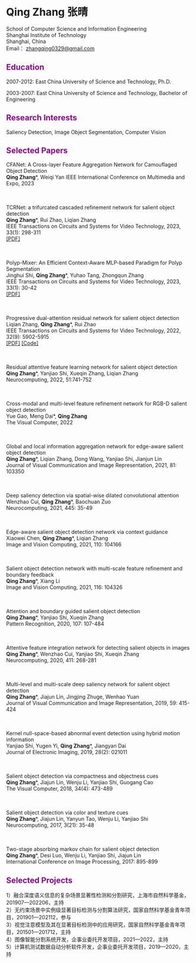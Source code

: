 # **Qing Zhang 张晴**   

School of Computer Science and Information Engineering  
Shanghai Institute of Technology  
Shanghai, China  
Email： zhangqing0329@gmail.com  


## **<font color="#8B008B">Education</font>**
2007-2012: East China University of Science and Technology, Ph.D.

2003-2007: East China University of Science and Technology, Bachelor of Engineering


## **<font color="#8B008B">Research Interests</font>**
Saliency Detection, Image Object Segmentation, Computer Vision


## **<font color="#8B008B">Selected Papers</font>**  
CFANet: A Cross-layer Feature Aggregation Network for Camouflaged Object Detection  
**Qing Zhang***, Weiqi Yan
IEEE International Conference on Multimedia and Expo, 2023  
<br/><br/>

TCRNet: a trifurcated cascaded refinement network for salient object detection  
**Qing Zhang***, Rui Zhao, Liqian Zhang  
IEEE Transactions on Circuits and Systems for Video Technology, 2023, 33(1): 298-311  
[\[PDF\]](https://ieeexplore.ieee.org/document/9861608/)    
<br/><br/>
     
Polyp-Mixer: An Efficient Context-Aware MLP-based Paradigm for Polyp Segmentation  
Jinghui Shi, **Qing Zhang***, Yuhao Tang, Zhongqun Zhang  
IEEE Transactions on Circuits and Systems for Video Technology, 2023, 33(1): 30-42   
[\[PDF\]](https://ieeexplore.ieee.org/document/9852486/)  

<br/><br/>
Progressive dual-attention residual network for salient object detection  
Liqian Zhang, **Qing Zhang***, Rui Zhao  
IEEE Transactions on Circuits and Systems for Video Technology, 2022, 32(9): 5902-5915   
[\[PDF\]](https://ieeexplore.ieee.org/document/9745960/) [\[Code\]](https://github.com/ZhangQing0329/PDRNet)

<br/><br/>
Residual attentive feature learning network for salient object detection  
**Qing Zhang***, Yanjiao Shi, Xueqin Zhang, Liqian Zhang  
Neurocomputing, 2022, 51:741-752

<br/><br/>
Cross-modal and multi-level feature refinement network for RGB-D salient object detection  
Yue Gao, Meng Dai*, **Qing Zhang**  
The Visual Computer, 2022  

<br/><br/>
Global and local information aggregation network for edge-aware salient object detection  
**Qing Zhang***, Liqian Zhang, Dong Wang, Yanjiao Shi, Jianjun Lin  
Journal of Visual Communication and Image Representation, 2021, 81: 103350   

<br/><br/>
Deep saliency detection via spatial-wise dilated convolutional attention  
Wenzhao Cui, **Qing Zhang***, Baochuan Zuo  
Neurocomputing, 2021, 445: 35-49  

<br/><br/>
Edge-aware salient object detection network via context guidance  
Xiaowei Chen, **Qing Zhang***, Liqian Zhang  
Image and Vision Computing, 2021, 110: 104166  

<br/><br/>
Salient object detection network with multi-scale feature  refinement and boundary feedback   
**Qing Zhang***, Xiang Li   
Image and Vision Computing, 2021, 116: 104326

<br/><br/>
Attention and boundary guided salient object detection   
**Qing Zhang***, Yanjiao Shi, Xueqin Zhang  
Pattern Recognition, 2020, 107: 107-484

<br/><br/>
Attentive feature integration network for detecting salient objects in images    
**Qing Zhang***, Wenzhao Cui, Yanjiao Shi, Xueqin Zhang    
Neurocomputing, 2020, 411: 268-281

<br/><br/>
Multi-level and multi-scale deep saliency network for salient object detection  
**Qing Zhang***, Jiajun Lin, Jingjing Zhuge, Wenhao Yuan    
Journal of Visual Communication and Image Representation, 2019, 59: 415-424  

<br/><br/>
Kernel null-space-based abnormal event detection using hybrid motion information  
Yanjiao Shi, Yugen Yi, **Qing Zhang***, Jiangyan Dai   
Journal of Electronic Imaging, 2019, 28(2): 021011

<br/><br/>
Salient object detection via compactness and objectness cues   
**Qing Zhang***, Jiajun Lin, Wenju Li, Yanjiao Shi, Guogang Cao  
The Visual Computer, 2018, 34(4): 473-489  

<br/><br/>
Salient object detection via color and texture cues  
**Qing Zhang***, Jiajun Lin, Yanyun Tao, Wenju Li, Yanjiao Shi    
Neurocomputing, 2017, 3(21): 35-48  

<br/><br/>
Two-stage absorbing markov chain for salient object detection   
**Qing Zhang***, Desi Luo, Wenju Li, Yanjiao Shi, Jiajun Lin    
International Conference on Image Processing, 2017: 895-899  

## **<font color="#8B008B">Selected Projects</font>**

1）融合深度语义信息的复杂场景显著性检测和分割研究，上海市自然科学基金，201907—202206，主持  
2）无约束场景中实例级显著目标检测与分割算法研究，国家自然科学基金青年项目，201901—202112，参与  
3）视觉注意模型及其在显著目标检测中的应用研究，国家自然科学基金青年项目，201501—201712，主持  
4）图像智能分割系统开发，企事业委托开发项目，2021—2022，主持  
5）计算机测试数据自动分析软件开发，企事业委托开发项目，2019—2020，主持